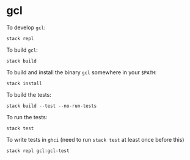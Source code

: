 # gcl

To develop `gcl`:

```
stack repl
```

To build `gcl`:

```
stack build
```

To build and install the binary `gcl` somewhere in your `$PATH`:

```
stack install
```


To build the tests: 

```
stack build --test --no-run-tests
```

To run the tests:

```
stack test
```

To write tests in `ghci`
(need to run `stack test` at least once before this)

```
stack repl gcl:gcl-test
```
